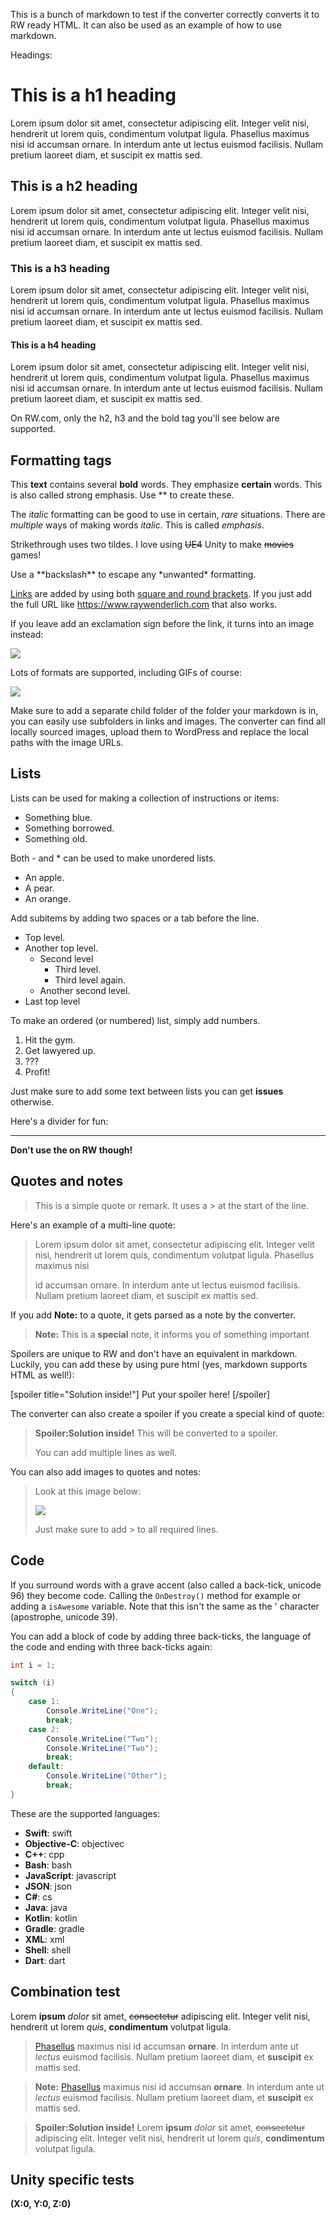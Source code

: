 This is a bunch of markdown to test if the converter correctly converts it to RW ready HTML. It can also be used as an example of how to use markdown.

Headings:

# This is a h1 heading

Lorem ipsum dolor sit amet, consectetur adipiscing elit. Integer velit nisi, hendrerit ut lorem quis, condimentum volutpat ligula. Phasellus maximus nisi id accumsan ornare. In interdum ante ut lectus euismod facilisis. Nullam pretium laoreet diam, et suscipit ex mattis sed.

## This is a h2 heading

Lorem ipsum dolor sit amet, consectetur adipiscing elit. Integer velit nisi, hendrerit ut lorem quis, condimentum volutpat ligula. Phasellus maximus nisi id accumsan ornare. In interdum ante ut lectus euismod facilisis. Nullam pretium laoreet diam, et suscipit ex mattis sed.

### This is a h3 heading

Lorem ipsum dolor sit amet, consectetur adipiscing elit. Integer velit nisi, hendrerit ut lorem quis, condimentum volutpat ligula. Phasellus maximus nisi id accumsan ornare. In interdum ante ut lectus euismod facilisis. Nullam pretium laoreet diam, et suscipit ex mattis sed.

#### This is a h4 heading

Lorem ipsum dolor sit amet, consectetur adipiscing elit. Integer velit nisi, hendrerit ut lorem quis, condimentum volutpat ligula. Phasellus maximus nisi id accumsan ornare. In interdum ante ut lectus euismod facilisis. Nullam pretium laoreet diam, et suscipit ex mattis sed.

On RW.com, only the h2, h3 and the bold tag you'll see below are supported.

## Formatting tags

This **text** contains several **bold** words. They emphasize **certain** words. This is also called strong emphasis. Use \*\* to create these. 

The *italic* formatting can be good to use in certain, *rare* situations. There are _multiple_ ways of making words _italic_. This is called *emphasis*.

Strikethrough uses two tildes. I love using ~~UE4~~ Unity to make ~~movies~~ games!

Use a \*\*backslash\*\* to escape any \*unwanted\* formatting.

[Links](https://www.google.com) are added by using both [square and round brackets](https://www.raywenderlich.com). If you just add the full URL like https://www.raywenderlich.com that also works.

If you leave add an exclamation sign before the link, it turns into an image instead:

![](Images/doge.jpg)

Lots of formats are supported, including GIFs of course:

![](Images/nigel.gif)

Make sure to add a separate child folder of the folder your markdown is in, you can easily use subfolders in links and images.
The converter can find all locally sourced images, upload them to WordPress and replace the local paths with the image URLs.

## Lists

Lists can be used for making a collection of instructions or items:

- Something blue.
- Something borrowed.
- Something old.

Both - and * can be used to make unordered lists.

* An apple.
* A pear.
* An orange.

Add subitems by adding two spaces or a tab before the line.

* Top level.
* Another top level.
	* Second level
		* Third level.
		* Third level again.
	* Another second level.
* Last top level

To make an ordered (or numbered) list, simply add numbers.

1. Hit the gym.
2. Get lawyered up.
3. ???
4. Profit!

Just make sure to add some text between lists you can get **issues** otherwise.

Here's a divider for fun:

----------

**Don't use the on RW though!**

## Quotes and notes

> This is a simple quote or remark. It uses a > at the start of the line.

Here's an example of a multi-line quote:

> Lorem ipsum dolor sit amet, consectetur adipiscing elit. Integer velit nisi, hendrerit ut lorem quis, condimentum volutpat ligula. Phasellus maximus nisi 
> 
> id accumsan ornare. In interdum ante ut lectus euismod facilisis. Nullam pretium laoreet diam, et suscipit ex mattis sed.

If you add **Note:** to a quote, it gets parsed as a note by the converter.

> **Note:** This is a **special** note, it informs you of something important

Spoilers are unique to RW and don't have an equivalent in markdown. Luckily, you can add these by using pure html (yes, markdown supports HTML as well!):

[spoiler title="Solution inside!"]
Put your spoiler here!
[/spoiler]

The converter can also create a spoiler if you create a special kind of quote:

> **Spoiler:Solution inside!**
> This will be converted to a spoiler.
> 
> You can add multiple lines as well.

You can also add images to quotes and notes:

> Look at this image below:
>
> ![](Images/nigel.gif)
>
> Just make sure to add > to all required lines.

## Code

If you surround words with a grave accent (also called a back-tick, unicode 96) they become code. Calling the `OnDestroy()` method for example or adding a `isAwesome` variable. Note that this isn't the same as the ' character (apostrophe, unicode 39).

You can add a block of code by adding three back-ticks, the language of the code and ending with three back-ticks again:

```cs
int i = 1;

switch (i)
{
    case 1:
        Console.WriteLine("One");
        break;
    case 2:
        Console.WriteLine("Two");
        Console.WriteLine("Two");
        break;
    default:
        Console.WriteLine("Other");
        break;
}
```

These are the supported languages:

- **Swift**: swift
- **Objective-C**: objectivec
- **C++**: cpp
- **Bash**: bash
- **JavaScript**: javascript
- **JSON**: json
- **C#**: cs
- **Java**: java
- **Kotlin**: kotlin
- **Gradle**: gradle
- **XML**: xml
- **Shell**: shell
- **Dart**: dart

## Combination test

Lorem **ipsum** *dolor* sit amet, ~~consectetur~~ adipiscing elit. Integer velit nisi, hendrerit ut lorem *quis*, **condimentum** volutpat ligula. 

> [Phasellus](https://www.google.com) maximus nisi id accumsan **ornare**. In interdum ante ut *lectus* euismod facilisis. Nullam pretium laoreet diam, et **suscipit** ex mattis sed.

> **Note:** [Phasellus](https://www.google.com) maximus nisi id accumsan **ornare**. In interdum ante ut *lectus* euismod facilisis. Nullam pretium laoreet diam, et **suscipit** ex mattis sed.

> **Spoiler:Solution inside!**
> Lorem **ipsum** *dolor* sit amet, ~~consectetur~~ adipiscing elit. Integer velit nisi, hendrerit ut lorem *quis*, **condimentum** volutpat ligula. 

## Unity specific tests

**(X:0, Y:0, Z:0)**